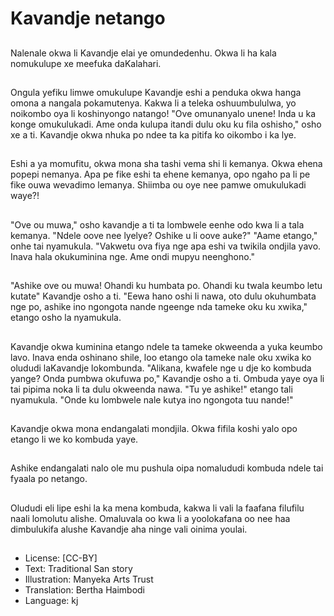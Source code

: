 # Kavandje netango

##
Nalenale okwa li Kavandje elai ye omundedenhu. Okwa li ha kala nomukulupe xe meefuka daKalahari.

##
Ongula yefiku limwe omukulupe Kavandje eshi a penduka okwa hanga omona a nangala pokamutenya. Kakwa li a teleka oshuumbululwa, yo noikombo oya li koshinyongo natango! "Ove omunanyalo unene! Inda u ka konge omukulukadi. Ame onda kulupa itandi dulu oku ku fila oshisho," osho xe a ti. Kavandje okwa nhuka po ndee ta ka pitifa ko oikombo i ka lye.

##
Eshi a ya momufitu, okwa mona sha tashi vema shi li kemanya. Okwa ehena popepi nemanya. Apa pe fike eshi ta ehene kemanya, opo ngaho pa li pe fike ouwa wevadimo lemanya. Shiimba ou oye nee pamwe omukulukadi waye?!

##
"Ove ou muwa," osho kavandje a ti ta lombwele eenhe odo kwa li a tala kemanya. "Ndele oove nee lyelye? Oshike u li oove auke?" "Aame etango," onhe tai nyamukula. "Vakwetu ova fiya nge apa eshi va twikila ondjila yavo. Inava hala okukuminina nge. Ame ondi mupyu neenghono."

##
"Ashike ove ou muwa! Ohandi ku humbata po. Ohandi ku twala keumbo letu kutate" Kavandje osho a ti. "Eewa hano oshi li nawa, oto dulu okuhumbata nge po, ashike ino ngongota nande ngeenge nda tameke oku ku xwika," etango osho la nyamukula.

##
Kavandje okwa kuminina etango ndele ta tameke okweenda a yuka keumbo lavo. Inava enda oshinano shile, loo etango ola tameke nale oku xwika ko olududi laKavandje lokombunda. "Alikana, kwafele nge u dje ko kombuda yange? Onda pumbwa okufuwa po," Kavandje osho a ti. Ombuda yaye oya li tai pipima noka li ta dulu okweenda nawa. "Tu ye ashike!" etango tali nyamukula. "Onde ku lombwele nale kutya ino ngongota tuu nande!"

##
Kavandje okwa mona endangalati mondjila. Okwa fifila koshi yalo opo etango li we ko kombuda yaye.

##
Ashike endangalati nalo ole mu pushula oipa nomalududi kombuda ndele tai fyaala po netango.

##
Olududi eli lipe eshi la ka mena kombuda, kakwa li vali la faafana filufilu naali lomolutu alishe. Omaluvala oo kwa li a yoolokafana oo nee haa dimbulukifa alushe Kavandje aha ninge vali oinima youlai.

##
* License: [CC-BY]
* Text: Traditional San story
* Illustration: Manyeka Arts Trust
* Translation: Bertha Haimbodi
* Language: kj
